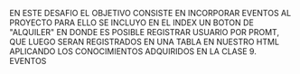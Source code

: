 EN ESTE DESAFIO EL OBJETIVO CONSISTE EN INCORPORAR EVENTOS AL PROYECTO
PARA ELLO SE INCLUYO EN EL INDEX UN BOTON DE "ALQUILER" EN DONDE ES POSIBLE REGISTRAR USUARIO POR PROMT, QUE LUEGO SERAN REGISTRADOS EN UNA TABLA EN NUESTRO HTML APLICANDO LOS CONOCIMIENTOS ADQUIRIDOS EN LA CLASE 9. EVENTOS